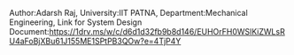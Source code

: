 Author:Adarsh Raj,
University:IIT PATNA,
Department:Mechanical Engineering,
Link for System Design Document:https://1drv.ms/w/c/d6d1d32fb9b8d146/EUHOrFH0WSlKiZWLsRU4aFoBjXBu61J155ME1SPtPB3QOw?e=4TjP4Y
